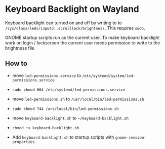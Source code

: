 # Keyboard Backlight on Wayland

Keyboard backlight can turned on and off by writing to to `/sys/class/leds/input3::scrolllock/brightness`. This requires `sudo`.

GNOME startup scripts run as the current user. To make keyboard backlight work on login / lockscreen the current user needs permission to write to the brightness file.

## How to

 - move `led-permissions.service` to `/etc/systemd/system/led-permissions.service`

 - `sudo chmod 664 /etc/systemd/led-permissions.service`

 - move `led-permissions.sh` to `/usr/local/bin/led-permissions.sh`

 - `sudo chmod 744 /urs/local/bin/led-permissions.sh`

 - move `keyboard-backlight.sh` to `~/keyboard-backlight.sh`

 - `chmod +x keyboard-backlight.sh`

 - Add `keyboard-backlight.sh` to startup scripts with `gnome-session-properties`